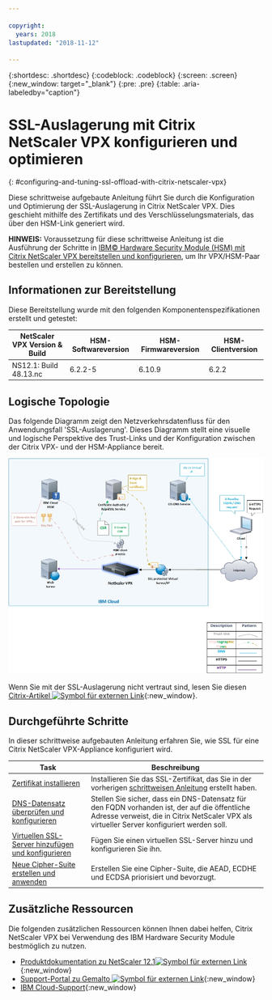 ```yaml
---

copyright:
  years: 2018
lastupdated: "2018-11-12"

---
```


{:shortdesc: .shortdesc}
{:codeblock: .codeblock}
{:screen: .screen}
{:new_window: target="_blank"}
{:pre: .pre}
{:table: .aria-labeledby="caption"}

# SSL-Auslagerung mit Citrix NetScaler VPX konfigurieren und optimieren
{: #configuring-and-tuning-ssl-offload-with-citrix-netscaler-vpx}

Diese schrittweise aufgebaute Anleitung führt Sie durch die Konfiguration und Optimierung der SSL-Auslagerung in Citrix NetScaler VPX. Dies geschieht mithilfe des Zertifikats und des Verschlüsselungsmaterials, das über den HSM-Link generiert wird.

**HINWEIS:** Voraussetzung für diese schrittweise Anleitung ist die Ausführung der Schritte in [IBM© Hardware Security Module (HSM) mit Citrix NetScaler VPX bereitstellen und konfigurieren](/docs/infrastructure/citrix-netscaler-vpx?topic=citrix-netscaler-vpx-deploying-and-configuring-the-ibm-hardware-security-module-hsm-with-citrix-netscaler-vpx), um Ihr VPX/HSM-Paar bestellen und erstellen zu können.

## Informationen zur Bereitstellung
Diese Bereitstellung wurde mit den folgenden Komponentenspezifikationen erstellt und getestet:

| NetScaler VPX Version & Build	| HSM-Softwareversion | HSM-Firmwareversion | HSM-Clientversion |
| ------------- | ------------- | ------------- | ------------- |
| NS12.1: Build 48.13.nc | 6.2.2-5 | 6.10.9 | 6.2.2 |


## Logische Topologie
Das folgende Diagramm zeigt den Netzverkehrsdatenfluss für den Anwendungsfall 'SSL-Auslagerung'. Dieses Diagramm stellt eine visuelle und logische Perspektive des Trust-Links und der Konfiguration zwischen der Citrix VPX- und der HSM-Appliance bereit.

<img src="images/network-flows-logical-topology.jpg" alt="Zeichnung" style="width: 700px;"/>

Wenn Sie mit der SSL-Auslagerung nicht vertraut sind, lesen Sie diesen [Citrix-Artikel ![Symbol für externen Link](../../icons/launch-glyph.svg "Symbol für externen Link")](https://docs.citrix.com/en-us/netscaler/12-1/ssl.html){:new_window}.

## Durchgeführte Schritte

In dieser schrittweise aufgebauten Anleitung erfahren Sie, wie SSL für eine Citrix NetScaler VPX-Appliance konfiguriert wird.

Task  | Beschreibung
------------- | -------------
[Zertifikat installieren](/docs/infrastructure/citrix-netscaler-vpx?topic=citrix-netscaler-vpx-install-your-ssl-certificate) | Installieren Sie das SSL-Zertifikat, das Sie in der vorherigen [schrittweisen Anleitung](/docs/infrastructure/citrix-netscaler-vpx?topic=citrix-netscaler-vpx-deploying-and-configuring-the-ibm-hardware-security-module-hsm-with-citrix-netscaler-vpx) erstellt  haben.
[DNS-Datensatz überprüfen und konfigurieren](/docs/infrastructure/citrix-netscaler-vpx?topic=citrix-netscaler-vpx-check-and-configure-the-dns-record) | Stellen Sie sicher, dass ein DNS-Datensatz für den FQDN vorhanden ist, der auf die öffentliche Adresse verweist, die in Citrix NetScaler VPX als virtueller Server konfiguriert werden soll.
[Virtuellen SSL-Server hinzufügen und konfigurieren](/docs/infrastructure/citrix-netscaler-vpx?topic=citrix-netscaler-vpx-add-and-configure-the-ssl-virtual-server) | Fügen Sie einen virtuellen SSL-Server hinzu und konfigurieren Sie ihn.
[Neue Cipher-Suite erstellen und anwenden](/docs/infrastructure/citrix-netscaler-vpx?topic=citrix-netscaler-vpx-create-and-apply-a-new-cipher-suite) | Erstellen Sie eine Cipher-Suite, die AEAD, ECDHE und ECDSA priorisiert und bevorzugt.

## Zusätzliche Ressourcen
Die folgenden zusätzlichen Ressourcen können Ihnen dabei helfen, Citrix NetScaler VPX bei Verwendung des IBM Hardware Security Module bestmöglich zu nutzen.

* [Produktdokumentation zu NetScaler 12.1![Symbol für externen Link](../../icons/launch-glyph.svg "Symbol für externen Link")](https://docs.citrix.com/en-us/netscaler/12-1/){:new_window}
* [Support-Portal zu Gemalto ![Symbol für externen Link](../../icons/launch-glyph.svg "Symbol für externen Link")](https://supportportal.gemalto.com/csm?id=csm_index){:new_window}
* [IBM Cloud-Support](https://{DomainName}/docs/get-support?topic=get-support-using-avatar){:new_window}
